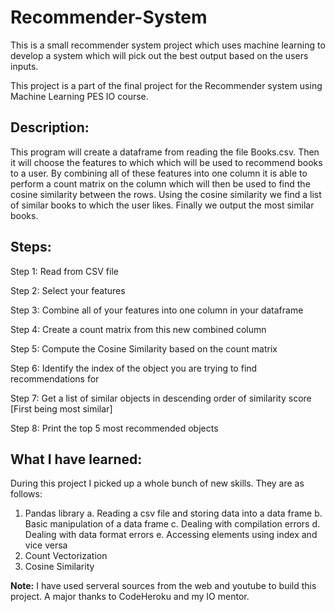 # Recommender-System

This is a small recommender system project which uses machine learning to develop a system which will pick out the best output based on the users inputs. 

This project is a part of the final project for the Recommender system using Machine Learning PES IO course.

## Description: ##

This program will create a dataframe from reading the file Books.csv. Then it will choose the features to which which will be used to recommend books to a user. By combining all of these features into one column it is able to perform a count matrix on the column which will then be used to find the cosine similarity between the rows. Using the cosine similarity we find a list of similar books to which the user likes. Finally we output the most similar books.

## Steps: ##

Step 1: Read from CSV file

Step 2: Select your features

Step 3: Combine all of your features into one column in your dataframe

Step 4: Create a count matrix from this new combined column

Step 5: Compute the Cosine Similarity based on the count matrix

Step 6: Identify the index of the object you are trying to find recommendations for

Step 7: Get a list of similar objects in descending order of similarity score [First being most similar]

Step 8: Print the top 5 most recommended objects

## What I have learned: ##

During this project I picked up a whole bunch of new skills. They are as follows:

1. Pandas library
	a. Reading a csv file and storing data into a data frame
	b. Basic manipulation of a data frame
	c. Dealing with compilation errors
	d. Dealing with data format errors
	e. Accessing elements using index and vice versa
2. Count Vectorization
3. Cosine Similarity

**Note:** I have used serveral sources from the web and youtube to build this project. A major thanks to CodeHeroku and my IO mentor.



